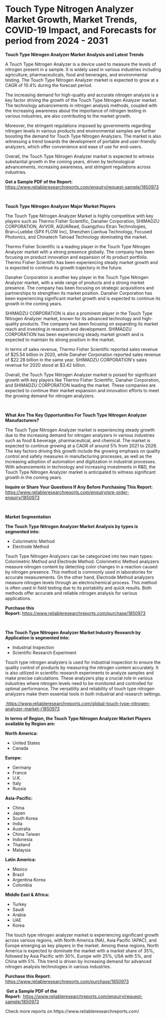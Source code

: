 <p><h1>Touch Type Nitrogen Analyzer Market Growth, Market Trends, COVID-19 Impact, and Forecasts for period from 2024 - 2031</h1></p><p><strong>Touch Type Nitrogen Analyzer Market Analysis and Latest Trends</strong></p>
<p><p>A Touch Type Nitrogen Analyzer is a device used to measure the levels of nitrogen present in a sample. It is widely used in various industries including agriculture, pharmaceuticals, food and beverages, and environmental testing. The Touch Type Nitrogen Analyzer market is expected to grow at a CAGR of 10.4% during the forecast period.</p><p>The increasing demand for high-quality and accurate nitrogen analysis is a key factor driving the growth of the Touch Type Nitrogen Analyzer market. The technology advancements in nitrogen analysis methods, coupled with the increasing awareness about the importance of nitrogen testing in various industries, are also contributing to the market growth.</p><p>Moreover, the stringent regulations imposed by governments regarding nitrogen levels in various products and environmental samples are further boosting the demand for Touch Type Nitrogen Analyzers. The market is also witnessing a trend towards the development of portable and user-friendly analyzers, which offer convenience and ease of use for end-users.</p><p>Overall, the Touch Type Nitrogen Analyzer market is expected to witness substantial growth in the coming years, driven by technological advancements, increasing awareness, and stringent regulations across industries.</p></p>
<p><strong>Get a Sample PDF of the Report:&nbsp;</strong> <a href="https://www.reliableresearchreports.com/enquiry/request-sample/1850973">https://www.reliableresearchreports.com/enquiry/request-sample/1850973</a></p>
<p>&nbsp;</p>
<p><strong>Touch Type Nitrogen Analyzer Major Market Players</strong></p>
<p><p>The Touch Type Nitrogen Analyzer Market is highly competitive with key players such as Thermo Fisher Scientific, Danaher Corporation, SHIMADZU CORPORATION, AVVOR, AQUARead, Guangzhou Etran Technologies, Bran+Luebbe (SPX FLOW Inc), Shenzhen Lianhua Technology, Focused Photonics, and Chinatech Talroad Technology dominating the market.</p><p>Thermo Fisher Scientific is a leading player in the Touch Type Nitrogen Analyzer market with a strong presence globally. The company has been focusing on product innovation and expansion of its product portfolio. Thermo Fisher Scientific has been experiencing steady market growth and is expected to continue its growth trajectory in the future.</p><p>Danaher Corporation is another key player in the Touch Type Nitrogen Analyzer market, with a wide range of products and a strong market presence. The company has been focusing on strategic acquisitions and partnerships to strengthen its market position. Danaher Corporation has been experiencing significant market growth and is expected to continue its growth in the coming years.</p><p>SHIMADZU CORPORATION is also a prominent player in the Touch Type Nitrogen Analyzer market, known for its advanced technology and high-quality products. The company has been focusing on expanding its market reach and investing in research and development. SHIMADZU CORPORATION has been experiencing steady market growth and is expected to maintain its strong position in the market.</p><p>In terms of sales revenue, Thermo Fisher Scientific reported sales revenue of $25.54 billion in 2020, while Danaher Corporation reported sales revenue of $22.28 billion in the same year. SHIMADZU CORPORATION's sales revenue for 2020 stood at $3.42 billion.</p><p>Overall, the Touch Type Nitrogen Analyzer market is poised for significant growth with key players like Thermo Fisher Scientific, Danaher Corporation, and SHIMADZU CORPORATION leading the market. These companies are expected to continue their market expansion and innovation efforts to meet the growing demand for nitrogen analyzers.</p></p>
<p>&nbsp;</p>
<p><strong>What Are The Key Opportunities For Touch Type Nitrogen Analyzer Manufacturers?</strong></p>
<p><p>The Touch Type Nitrogen Analyzer market is experiencing steady growth due to the increasing demand for nitrogen analyzers in various industries such as food & beverage, pharmaceutical, and chemical. The market is expected to continue growing at a CAGR of around 5% from 2021 to 2026. The key factors driving this growth include the growing emphasis on quality control and safety measures in manufacturing processes, as well as the increasing adoption of automation and digitization in industrial processes. With advancements in technology and increasing investments in R&D, the Touch Type Nitrogen Analyzer market is anticipated to witness significant growth in the coming years.</p></p>
<p><strong>Inquire or Share Your Questions If Any Before Purchasing This Report:</strong> <a href="https://www.reliableresearchreports.com/enquiry/pre-order-enquiry/1850973">https://www.reliableresearchreports.com/enquiry/pre-order-enquiry/1850973</a></p>
<p>&nbsp;</p>
<p><strong>Market Segmentation</strong></p>
<p><strong>The Touch Type Nitrogen Analyzer Market Analysis by types is segmented into:</strong></p>
<p><ul><li>Colorimetric Method</li><li>Electrode Method</li></ul></p>
<p><p>Touch Type Nitrogen Analyzers can be categorized into two main types: Colorimetric Method and Electrode Method. Colorimetric Method analyzers measure nitrogen content by detecting color changes in a reaction caused by nitrogen presence. This method is commonly used in laboratories for accurate measurements. On the other hand, Electrode Method analyzers measure nitrogen levels through an electrochemical process. This method is often used in field testing due to its portability and quick results. Both methods offer accurate and reliable nitrogen analysis for various applications.</p></p>
<p><strong>Purchase this Report:&nbsp;</strong><a href="https://www.reliableresearchreports.com/purchase/1850973">https://www.reliableresearchreports.com/purchase/1850973</a></p>
<p>&nbsp;</p>
<p><strong>The Touch Type Nitrogen Analyzer Market Industry Research by Application is segmented into:</strong></p>
<p><ul><li>Industrial Inspection</li><li>Scientific Research Experiment</li></ul></p>
<p><p>Touch type nitrogen analyzers is used for industrial inspection to ensure the quality control of products by measuring the nitrogen content accurately. It is also utilized in scientific research experiments to analyze samples and make precise calculations. These analyzers play a crucial role in various industries where nitrogen levels need to be monitored and controlled for optimal performance. The versatility and reliability of touch type nitrogen analyzers make them essential tools in both industrial and research settings.</p></p>
<p><a href="https://www.reliableresearchreports.com/global-touch-type-nitrogen-analyzer-market-r1850973">&nbsp;https://www.reliableresearchreports.com/global-touch-type-nitrogen-analyzer-market-r1850973</a></p>
<p><strong>In terms of Region, the Touch Type Nitrogen Analyzer Market Players available by Region are:</strong></p>
<p>
    <p> <strong> North America: </strong>
        <ul>
            <li>United States</li>
            <li>Canada</li>
        </ul>
        </p> 
    <p> <strong> Europe: </strong>
        <ul>
            <li>Germany</li>
            <li>France</li>
            <li>U.K.</li>
            <li>Italy</li>
            <li>Russia</li>
        </ul>
        </p> 
    <p> <strong> Asia-Pacific: </strong>
        <ul>
            <li>China</li>
            <li>Japan</li>
            <li>South Korea</li>
            <li>India</li>
            <li>Australia</li>
            <li>China Taiwan</li>
            <li>Indonesia</li>
            <li>Thailand</li>
            <li>Malaysia</li>
        </ul>
        </p> 
    <p> <strong> Latin America: </strong>
        <ul>
            <li>Mexico</li>
            <li>Brazil</li>
            <li>Argentina Korea</li>
            <li>Colombia</li>
        </ul>
        </p> 
    <p> <strong> Middle East & Africa: </strong>
        <ul>
            <li>Turkey</li>
            <li>Saudi</li>
            <li>Arabia</li>
            <li>UAE</li>
            <li>Korea</li>
        </ul>
    </p>
    </p>
<p><p>The touch type nitrogen analyzer market is experiencing significant growth across various regions, with North America (NA), Asia Pacific (APAC), and Europe emerging as key players in the market. Among these regions, North America is expected to dominate the market with a market share of 35%, followed by Asia Pacific with 30%, Europe with 25%, USA with 5%, and China with 5%. This trend is driven by increasing demand for advanced nitrogen analysis technologies in various industries.</p></p>
<p><strong>Purchase this Report: </strong><a href="https://www.reliableresearchreports.com/purchase/1850973">https://www.reliableresearchreports.com/purchase/1850973</a></p>
<p>&nbsp;<strong>Get a Sample PDF of the Report:&nbsp;&nbsp;</strong><a href="https://www.reliableresearchreports.com/enquiry/request-sample/1850973">https://www.reliableresearchreports.com/enquiry/request-sample/1850973</a></p>
<p><strong></strong></p>
<p>Check more reports on https://www.reliableresearchreports.com/</p>